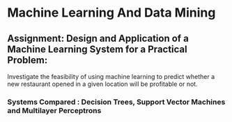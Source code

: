 # Machine Learning And Data Mining

## Assignment: Design and Application of a Machine Learning System for a Practical Problem:

Investigate the feasibility of using
machine learning to predict whether a new restaurant opened in a given location will be profitable
or not. 

### Systems Compared : Decision Trees, Support Vector Machines and Multilayer Perceptrons
